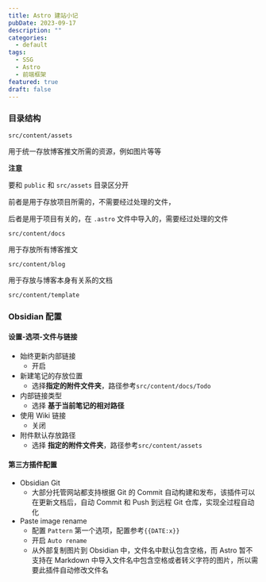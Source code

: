 ```yaml
---
title: Astro 建站小记
pubDate: 2023-09-17
description: ""
categories:
  - default
tags:
  - SSG
  - Astro
  - 前端框架
featured: true
draft: false
---
```


### 目录结构

`src/content/assets`

用于统一存放博客推文所需的资源，例如图片等等

**注意**

要和 `public` 和 `src/assets` 目录区分开

前者是用于存放项目所需的，不需要经过处理的文件，

后者是用于项目有关的，在 `.astro` 文件中导入的，需要经过处理的文件

`src/content/docs`

用于存放所有博客推文

`src/content/blog`

用于存放与博客本身有关系的文档

`src/content/template`

### Obsidian 配置

#### 设置-选项-文件与链接

- 始终更新内部链接
  - 开启
- 新建笔记的存放位置
  - 选择**指定的附件文件夹**，路径参考`src/content/docs/Todo`
- 内部链接类型
  - 选择 **基于当前笔记的相对路径**
- 使用 Wiki 链接
  - 关闭
- 附件默认存放路径
  - 选择 **指定的附件文件夹**，路径参考`src/content/assets`

#### 第三方插件配置

- Obsidian Git
  - 大部分托管网站都支持根据 Git 的 Commit 自动构建和发布，该插件可以在更新文档后，自动 Commit 和 Push 到远程 Git 仓库，实现全过程自动化
- Paste image rename
  - 配置 `Pattern` 第一个选项，配置参考`{{DATE:x}}`
  - 开启 `Auto rename`
  - 从外部复制图片到 Obsidian 中，文件名中默认包含空格，而 Astro 暂不支持在 Markdown 中导入文件名中包含空格或者转义字符的图片，所以需要此插件自动修改文件名


